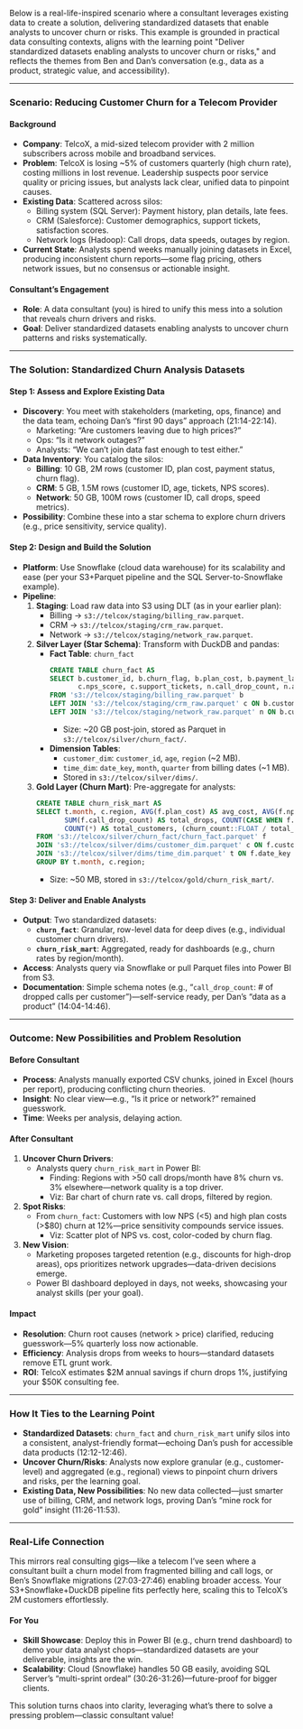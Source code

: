 Below is a real-life-inspired scenario where a consultant leverages existing data to create a solution, delivering standardized datasets that enable analysts to uncover churn or risks. This example is grounded in practical data consulting contexts, aligns with the learning point "Deliver standardized datasets enabling analysts to uncover churn or risks," and reflects the themes from Ben and Dan’s conversation (e.g., data as a product, strategic value, and accessibility).

---

### Scenario: Reducing Customer Churn for a Telecom Provider

#### Background
- **Company**: TelcoX, a mid-sized telecom provider with 2 million subscribers across mobile and broadband services.
- **Problem**: TelcoX is losing ~5% of customers quarterly (high churn rate), costing millions in lost revenue. Leadership suspects poor service quality or pricing issues, but analysts lack clear, unified data to pinpoint causes.
- **Existing Data**: Scattered across silos:
  - Billing system (SQL Server): Payment history, plan details, late fees.
  - CRM (Salesforce): Customer demographics, support tickets, satisfaction scores.
  - Network logs (Hadoop): Call drops, data speeds, outages by region.
- **Current State**: Analysts spend weeks manually joining datasets in Excel, producing inconsistent churn reports—some flag pricing, others network issues, but no consensus or actionable insight.

#### Consultant’s Engagement
- **Role**: A data consultant (you) is hired to unify this mess into a solution that reveals churn drivers and risks.
- **Goal**: Deliver standardized datasets enabling analysts to uncover churn patterns and risks systematically.

---

### The Solution: Standardized Churn Analysis Datasets

#### Step 1: Assess and Explore Existing Data
- **Discovery**: You meet with stakeholders (marketing, ops, finance) and the data team, echoing Dan’s “first 90 days” approach (21:14-22:14).
  - Marketing: “Are customers leaving due to high prices?”
  - Ops: “Is it network outages?”
  - Analysts: “We can’t join data fast enough to test either.”
- **Data Inventory**: You catalog the silos:
  - **Billing**: 10 GB, 2M rows (customer ID, plan cost, payment status, churn flag).
  - **CRM**: 5 GB, 1.5M rows (customer ID, age, tickets, NPS scores).
  - **Network**: 50 GB, 100M rows (customer ID, call drops, speed metrics).
- **Possibility**: Combine these into a star schema to explore churn drivers (e.g., price sensitivity, service quality).

#### Step 2: Design and Build the Solution
- **Platform**: Use Snowflake (cloud data warehouse) for its scalability and ease (per your S3+Parquet pipeline and the SQL Server-to-Snowflake example).
- **Pipeline**:
  1. **Staging**: Load raw data into S3 using DLT (as in your earlier plan):
     - Billing → `s3://telcox/staging/billing_raw.parquet`.
     - CRM → `s3://telcox/staging/crm_raw.parquet`.
     - Network → `s3://telcox/staging/network_raw.parquet`.
  2. **Silver Layer (Star Schema)**: Transform with DuckDB and pandas:
     - **Fact Table**: `churn_fact`
       ```sql
       CREATE TABLE churn_fact AS
       SELECT b.customer_id, b.churn_flag, b.plan_cost, b.payment_late_days,
              c.nps_score, c.support_tickets, n.call_drop_count, n.avg_data_speed
       FROM 's3://telcox/staging/billing_raw.parquet' b
       LEFT JOIN 's3://telcox/staging/crm_raw.parquet' c ON b.customer_id = c.customer_id
       LEFT JOIN 's3://telcox/staging/network_raw.parquet' n ON b.customer_id = n.customer_id;
       ```
       - Size: ~20 GB post-join, stored as Parquet in `s3://telcox/silver/churn_fact/`.
     - **Dimension Tables**:
       - `customer_dim`: `customer_id`, `age`, `region` (~2 MB).
       - `time_dim`: `date_key`, `month`, `quarter` from billing dates (~1 MB).
       - Stored in `s3://telcox/silver/dims/`.
  3. **Gold Layer (Churn Mart)**: Pre-aggregate for analysts:
     ```sql
     CREATE TABLE churn_risk_mart AS
     SELECT t.month, c.region, AVG(f.plan_cost) AS avg_cost, AVG(f.nps_score) AS avg_nps,
            SUM(f.call_drop_count) AS total_drops, COUNT(CASE WHEN f.churn_flag = 1 THEN 1 END) AS churn_count,
            COUNT(*) AS total_customers, (churn_count::FLOAT / total_customers) AS churn_rate
     FROM 's3://telcox/silver/churn_fact/churn_fact.parquet' f
     JOIN 's3://telcox/silver/dims/customer_dim.parquet' c ON f.customer_id = c.customer_id
     JOIN 's3://telcox/silver/dims/time_dim.parquet' t ON f.date_key = t.date_key
     GROUP BY t.month, c.region;
     ```
     - Size: ~50 MB, stored in `s3://telcox/gold/churn_risk_mart/`.

#### Step 3: Deliver and Enable Analysts
- **Output**: Two standardized datasets:
  - **`churn_fact`**: Granular, row-level data for deep dives (e.g., individual customer churn drivers).
  - **`churn_risk_mart`**: Aggregated, ready for dashboards (e.g., churn rates by region/month).
- **Access**: Analysts query via Snowflake or pull Parquet files into Power BI from S3.
- **Documentation**: Simple schema notes (e.g., “`call_drop_count`: # of dropped calls per customer”)—self-service ready, per Dan’s “data as a product” (14:04-14:46).

---

### Outcome: New Possibilities and Problem Resolution
#### Before Consultant
- **Process**: Analysts manually exported CSV chunks, joined in Excel (hours per report), producing conflicting churn theories.
- **Insight**: No clear view—e.g., “Is it price or network?” remained guesswork.
- **Time**: Weeks per analysis, delaying action.

#### After Consultant
1. **Uncover Churn Drivers**:
   - Analysts query `churn_risk_mart` in Power BI:
     - Finding: Regions with >50 call drops/month have 8% churn vs. 3% elsewhere—network quality is a top driver.
     - Viz: Bar chart of churn rate vs. call drops, filtered by region.
2. **Spot Risks**:
   - From `churn_fact`: Customers with low NPS (<5) and high plan costs (>$80) churn at 12%—price sensitivity compounds service issues.
     - Viz: Scatter plot of NPS vs. cost, color-coded by churn flag.
3. **New Vision**: 
   - Marketing proposes targeted retention (e.g., discounts for high-drop areas), ops prioritizes network upgrades—data-driven decisions emerge.
   - Power BI dashboard deployed in days, not weeks, showcasing your analyst skills (per your goal).

#### Impact
- **Resolution**: Churn root causes (network > price) clarified, reducing guesswork—5% quarterly loss now actionable.
- **Efficiency**: Analysis drops from weeks to hours—standard datasets remove ETL grunt work.
- **ROI**: TelcoX estimates $2M annual savings if churn drops 1%, justifying your $50K consulting fee.

---

### How It Ties to the Learning Point
- **Standardized Datasets**: `churn_fact` and `churn_risk_mart` unify silos into a consistent, analyst-friendly format—echoing Dan’s push for accessible data products (12:12-12:46).
- **Uncover Churn/Risks**: Analysts now explore granular (e.g., customer-level) and aggregated (e.g., regional) views to pinpoint churn drivers and risks, per the learning goal.
- **Existing Data, New Possibilities**: No new data collected—just smarter use of billing, CRM, and network logs, proving Dan’s “mine rock for gold” insight (11:26-11:53).

---

### Real-Life Connection
This mirrors real consulting gigs—like a telecom I’ve seen where a consultant built a churn model from fragmented billing and call logs, or Ben’s Snowflake migrations (27:03-27:46) enabling broader access. Your S3+Snowflake+DuckDB pipeline fits perfectly here, scaling this to TelcoX’s 2M customers effortlessly.

#### For You
- **Skill Showcase**: Deploy this in Power BI (e.g., churn trend dashboard) to demo your data analyst chops—standardized datasets are your deliverable, insights are the win.
- **Scalability**: Cloud (Snowflake) handles 50 GB easily, avoiding SQL Server’s “multi-sprint ordeal” (30:26-31:26)—future-proof for bigger clients.

This solution turns chaos into clarity, leveraging what’s there to solve a pressing problem—classic consultant value!
